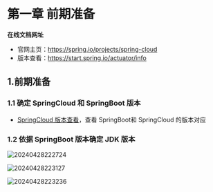 # 第一章 前期准备

**在线文档网址**

- 官网主页：https://spring.io/projects/spring-cloud
- 版本查看：https://start.spring.io/actuator/info



## 1.前期准备

### 1.1 确定 SpringCloud 和 SpringBoot 版本

- [SpringCloud 版本查看](https://start.spring.io/actuator/info)，查看 SpringBoot和 SpringCloud 的版本对应



### 1.2 依据 SpringBoot 版本确定 JDK 版本

![20240428222724](https://cdn.jsdelivr.net/gh/xinyi1483/image@main/2024/202404282233304.png)



![20240428223127](https://cdn.jsdelivr.net/gh/xinyi1483/image@main/2024/202404282233305.png)



![20240428223236](https://cdn.jsdelivr.net/gh/xinyi1483/image@main/2024/202404282233306.png)























